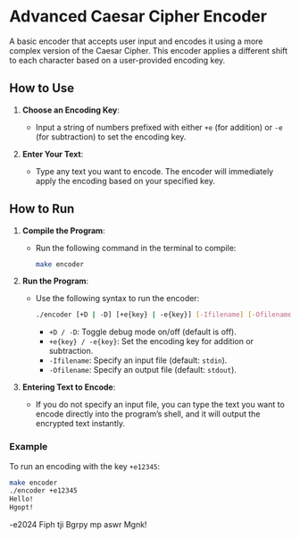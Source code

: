 # Advanced Caesar Cipher Encoder

A basic encoder that accepts user input and encodes it using a more complex version of the Caesar Cipher. This encoder applies a different shift to each character based on a user-provided encoding key.

## How to Use

1. **Choose an Encoding Key**: 
   - Input a string of numbers prefixed with either `+e` (for addition) or `-e` (for subtraction) to set the encoding key.
   
2. **Enter Your Text**:
   - Type any text you want to encode. The encoder will immediately apply the encoding based on your specified key.

## How to Run

1. **Compile the Program**:
   - Run the following command in the terminal to compile:
     ```bash
     make encoder
     ```

2. **Run the Program**:
   - Use the following syntax to run the encoder:
     ```bash
     ./encoder [+D | -D] [+e{key} | -e{key}] [-Ifilename] [-Ofilename]
     ```
     - `+D / -D`: Toggle debug mode on/off (default is off).
     - `+e{key} / -e{key}`: Set the encoding key for addition or subtraction.
     - `-Ifilename`: Specify an input file (default: `stdin`).
     - `-Ofilename`: Specify an output file (default: `stdout`).

3. **Entering Text to Encode**:
   - If you do not specify an input file, you can type the text you want to encode directly into the program’s shell, and it will output the encrypted text instantly.

### Example

To run an encoding with the key `+e12345`:

```bash
make encoder
./encoder +e12345
Hello!
Hgopt!
```


-e2024
Fiph tji Bgrpy mp aswr Mgnk!
